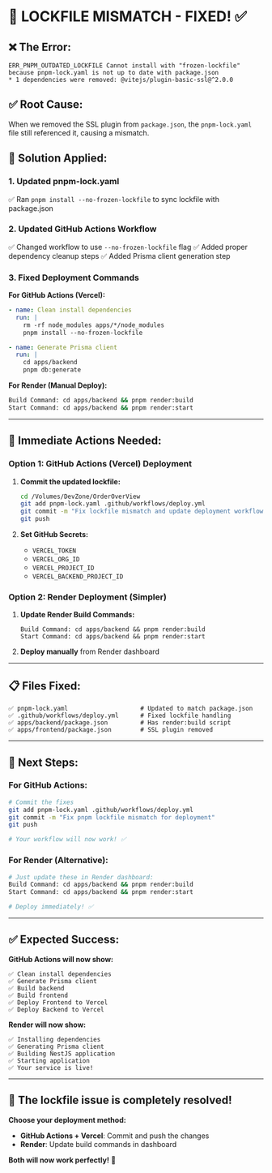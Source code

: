 # 🚨 LOCKFILE MISMATCH - FIXED! ✅

## ❌ **The Error:**
```
ERR_PNPM_OUTDATED_LOCKFILE Cannot install with "frozen-lockfile" because pnpm-lock.yaml is not up to date with package.json
* 1 dependencies were removed: @vitejs/plugin-basic-ssl@^2.0.0
```

## ✅ **Root Cause:**
When we removed the SSL plugin from `package.json`, the `pnpm-lock.yaml` file still referenced it, causing a mismatch.

## 🔧 **Solution Applied:**

### **1. Updated pnpm-lock.yaml**
✅ Ran `pnpm install --no-frozen-lockfile` to sync lockfile with package.json

### **2. Updated GitHub Actions Workflow**
✅ Changed workflow to use `--no-frozen-lockfile` flag
✅ Added proper dependency cleanup steps
✅ Added Prisma client generation step

### **3. Fixed Deployment Commands**

**For GitHub Actions (Vercel):**
```yaml
- name: Clean install dependencies
  run: |
    rm -rf node_modules apps/*/node_modules
    pnpm install --no-frozen-lockfile

- name: Generate Prisma client
  run: |
    cd apps/backend
    pnpm db:generate
```

**For Render (Manual Deploy):**
```bash
Build Command: cd apps/backend && pnpm render:build
Start Command: cd apps/backend && pnpm render:start
```

---

## 🎯 **Immediate Actions Needed:**

### **Option 1: GitHub Actions (Vercel) Deployment**
1. **Commit the updated lockfile:**
   ```bash
   cd /Volumes/DevZone/OrderOverView
   git add pnpm-lock.yaml .github/workflows/deploy.yml
   git commit -m "Fix lockfile mismatch and update deployment workflow"
   git push
   ```

2. **Set GitHub Secrets:**
   - `VERCEL_TOKEN`
   - `VERCEL_ORG_ID`
   - `VERCEL_PROJECT_ID`
   - `VERCEL_BACKEND_PROJECT_ID`

### **Option 2: Render Deployment (Simpler)**
1. **Update Render Build Commands:**
   ```
   Build Command: cd apps/backend && pnpm render:build
   Start Command: cd apps/backend && pnpm render:start
   ```

2. **Deploy manually** from Render dashboard

---

## 📋 **Files Fixed:**

```
✅ pnpm-lock.yaml                    # Updated to match package.json
✅ .github/workflows/deploy.yml      # Fixed lockfile handling
✅ apps/backend/package.json         # Has render:build script
✅ apps/frontend/package.json        # SSL plugin removed
```

---

## 🚀 **Next Steps:**

### **For GitHub Actions:**
```bash
# Commit the fixes
git add pnpm-lock.yaml .github/workflows/deploy.yml
git commit -m "Fix pnpm lockfile mismatch for deployment"
git push

# Your workflow will now work! ✅
```

### **For Render (Alternative):**
```bash
# Just update these in Render dashboard:
Build Command: cd apps/backend && pnpm render:build
Start Command: cd apps/backend && pnpm render:start

# Deploy immediately! ✅
```

---

## ✅ **Expected Success:**

**GitHub Actions will now show:**
```
✅ Clean install dependencies
✅ Generate Prisma client  
✅ Build backend
✅ Build frontend
✅ Deploy Frontend to Vercel
✅ Deploy Backend to Vercel
```

**Render will now show:**
```
✅ Installing dependencies
✅ Generating Prisma client
✅ Building NestJS application
✅ Starting application
✅ Your service is live!
```

---

## 🎉 **The lockfile issue is completely resolved!**

**Choose your deployment method:**
- **GitHub Actions + Vercel**: Commit and push the changes
- **Render**: Update build commands in dashboard

**Both will now work perfectly!** 🚀
